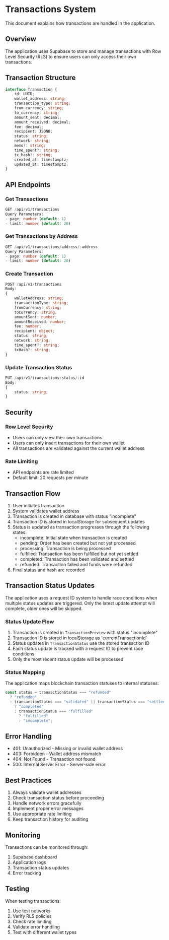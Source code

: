 # Transactions System

This document explains how transactions are handled in the application.

## Overview

The application uses Supabase to store and manage transactions with Row Level Security (RLS) to ensure users can only access their own transactions.

## Transaction Structure

```typescript
interface Transaction {
    id: UUID;
    wallet_address: string;
    transaction_type: string;
    from_currency: string;
    to_currency: string;
    amount_sent: decimal;
    amount_received: decimal;
    fee: decimal;
    recipient: JSONB;
    status: string;
    network: string;
    memo?: string;
    time_spent?: string;
    tx_hash?: string;
    created_at: timestamptz;
    updated_at: timestamptz;
}
```

## API Endpoints

### Get Transactions

```typescript
GET /api/v1/transactions
Query Parameters:
- page: number (default: 1)
- limit: number (default: 20)
```

### Get Transactions by Address

```typescript
GET /api/v1/transactions/address/:address
Query Parameters:
- page: number (default: 1)
- limit: number (default: 20)
```

### Create Transaction

```typescript
POST /api/v1/transactions
Body:
{
    walletAddress: string;
    transactionType: string;
    fromCurrency: string;
    toCurrency: string;
    amountSent: number;
    amountReceived: number;
    fee: number;
    recipient: object;
    status: string;
    network: string;
    time_spent?: string;
    txHash?: string;
}
```

### Update Transaction Status

```typescript
PUT /api/v1/transactions/status/:id
Body:
{
    status: string;
}
```

## Security

### Row Level Security

- Users can only view their own transactions
- Users can only insert transactions for their own wallet
- All transactions are validated against the current wallet address

### Rate Limiting

- API endpoints are rate limited
- Default limit: 20 requests per minute

## Transaction Flow

1. User initiates transaction
2. System validates wallet address
3. Transaction is created in database with status "incomplete"
4. Transaction ID is stored in localStorage for subsequent updates
5. Status is updated as transaction progresses through the following states:
   - incomplete: Initial state when transaction is created
   - pending: Order has been created but not yet processed
   - processing: Transaction is being processed
   - fulfilled: Transaction has been fulfilled but not yet settled
   - completed: Transaction has been validated and settled
   - refunded: Transaction failed and funds were refunded
6. Final status and hash are recorded

## Transaction Status Updates

The application uses a request ID system to handle race conditions when multiple status updates are triggered. Only the latest update attempt will complete, older ones will be skipped.

### Status Update Flow

1. Transaction is created in `TransactionPreview` with status "incomplete"
2. Transaction ID is stored in localStorage as 'currentTransactionId'
3. Status updates in `TransactionStatus` use the stored transaction ID
4. Each status update is tracked with a request ID to prevent race conditions
5. Only the most recent status update will be processed

### Status Mapping

The application maps blockchain transaction statuses to internal statuses:

```typescript
const status = transactionStatus === "refunded"
  ? "refunded"
  : transactionStatus === "validated" || transactionStatus === "settled"
    ? "completed"
    : transactionStatus === "fulfilled"
      ? "fulfilled"
      : "incomplete";
```

## Error Handling

- 401: Unauthorized - Missing or invalid wallet address
- 403: Forbidden - Wallet address mismatch
- 404: Not Found - Transaction not found
- 500: Internal Server Error - Server-side error

## Best Practices

1. Always validate wallet addresses
2. Check transaction status before proceeding
3. Handle network errors gracefully
4. Implement proper error messages
5. Use appropriate rate limiting
6. Keep transaction history for auditing

## Monitoring

Transactions can be monitored through:

1. Supabase dashboard
2. Application logs
3. Transaction status updates
4. Error tracking

## Testing

When testing transactions:

1. Use test networks
2. Verify RLS policies
3. Check rate limiting
4. Validate error handling
5. Test with different wallet types
